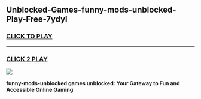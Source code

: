 
## Unblocked-Games-funny-mods-unblocked-Play-Free-7ydyl
<h3>
<a href="https://premium76.site?title=funny-mods-unblocked&ref=20M">CLICK TO PLAY</a></h3>
<hr>

<h3>
<a href="https://premium76.site?title=funny-mods-unblocked&ref=20M">CLICK 2 PLAY</a>
  
</h3>

<a href="https://premium76.site?title=funny-mods-unblocked&ref=19M"><img src="https://clearcache.store/games.png"></a>


**funny-mods-unblocked games unblocked: Your Gateway to Fun and Accessible Online Gaming**
